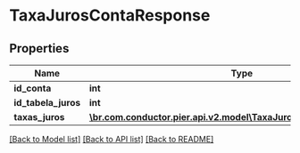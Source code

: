 # TaxaJurosContaResponse

## Properties
Name | Type | Description | Notes
------------ | ------------- | ------------- | -------------
**id_conta** | **int** | {{{taxa_juros_conta_response_id_conta_value}}} | [optional] 
**id_tabela_juros** | **int** | {{{taxa_juros_conta_response_id_tabela_juros_value}}} | [optional] 
**taxas_juros** | [**\br.com.conductor.pier.api.v2.model\TaxaJurosContaListaResponse[]**](TaxaJurosContaListaResponse.md) | {{{taxa_juros_conta_response_taxas_juros_value}}} | [optional] 

[[Back to Model list]](../README.md#documentation-for-models) [[Back to API list]](../README.md#documentation-for-api-endpoints) [[Back to README]](../README.md)


